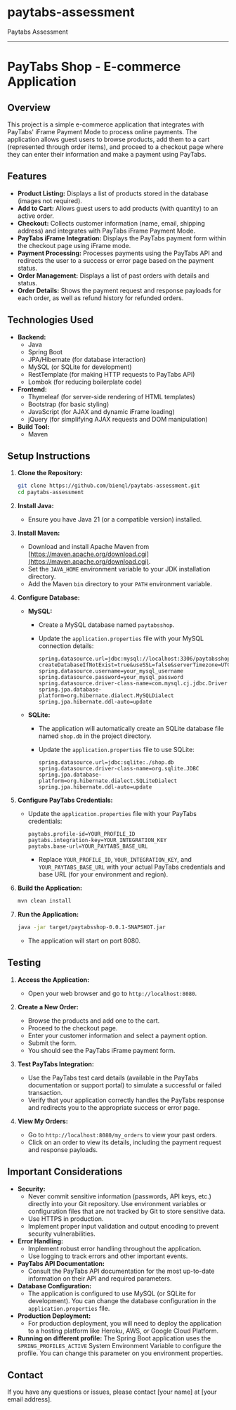 # paytabs-assessment
 Paytabs Assessment


----

# PayTabs Shop - E-commerce Application

## Overview

This project is a simple e-commerce application that integrates with PayTabs' iFrame Payment Mode to process online payments. The application allows guest users to browse products, add them to a cart (represented through order items), and proceed to a checkout page where they can enter their information and make a payment using PayTabs.

## Features

*   **Product Listing:** Displays a list of products stored in the database (images not required).
*   **Add to Cart:** Allows guest users to add products (with quantity) to an active order.
*   **Checkout:** Collects customer information (name, email, shipping address) and integrates with PayTabs iFrame Payment Mode.
*   **PayTabs iFrame Integration:** Displays the PayTabs payment form within the checkout page using iFrame mode.
*   **Payment Processing:** Processes payments using the PayTabs API and redirects the user to a success or error page based on the payment status.
*   **Order Management:** Displays a list of past orders with details and status.
*   **Order Details:** Shows the payment request and response payloads for each order, as well as refund history for refunded orders.

## Technologies Used

*   **Backend:**
    *   Java
    *   Spring Boot
    *   JPA/Hibernate (for database interaction)
    *   MySQL (or SQLite for development)
    *   RestTemplate (for making HTTP requests to PayTabs API)
    *   Lombok (for reducing boilerplate code)
*   **Frontend:**
    *   Thymeleaf (for server-side rendering of HTML templates)
    *   Bootstrap (for basic styling)
    *   JavaScript (for AJAX and dynamic iFrame loading)
    *   jQuery (for simplifying AJAX requests and DOM manipulation)
*   **Build Tool:**
    *   Maven

## Setup Instructions

1.  **Clone the Repository:**

    ```bash
    git clone https://github.com/bienql/paytabs-assessment.git
    cd paytabs-assessment
    ```

2.  **Install Java:**

    *   Ensure you have Java 21 (or a compatible version) installed.

3.  **Install Maven:**

    *   Download and install Apache Maven from [https://maven.apache.org/download.cgi](https://maven.apache.org/download.cgi).
    *   Set the `JAVA_HOME` environment variable to your JDK installation directory.
    *   Add the Maven `bin` directory to your `PATH` environment variable.

4.  **Configure Database:**

    *   **MySQL:**
        *   Create a MySQL database named `paytabsshop`.
        *   Update the `application.properties` file with your MySQL connection details:

            ```properties
            spring.datasource.url=jdbc:mysql://localhost:3306/paytabsshop?createDatabaseIfNotExist=true&useSSL=false&serverTimezone=UTC
            spring.datasource.username=your_mysql_username
            spring.datasource.password=your_mysql_password
            spring.datasource.driver-class-name=com.mysql.cj.jdbc.Driver
            spring.jpa.database-platform=org.hibernate.dialect.MySQLDialect
            spring.jpa.hibernate.ddl-auto=update
            ```

    *   **SQLite:**
        *   The application will automatically create an SQLite database file named `shop.db` in the project directory.
        *   Update the `application.properties` file to use SQLite:

            ```properties
            spring.datasource.url=jdbc:sqlite:./shop.db
            spring.datasource.driver-class-name=org.sqlite.JDBC
            spring.jpa.database-platform=org.hibernate.dialect.SQLiteDialect
            spring.jpa.hibernate.ddl-auto=update
            ```

5.  **Configure PayTabs Credentials:**

    *   Update the `application.properties` file with your PayTabs credentials:

        ```properties
        paytabs.profile-id=YOUR_PROFILE_ID
        paytabs.integration-key=YOUR_INTEGRATION_KEY
        paytabs.base-url=YOUR_PAYTABS_BASE_URL
        ```

        *   Replace `YOUR_PROFILE_ID`, `YOUR_INTEGRATION_KEY`, and `YOUR_PAYTABS_BASE_URL` with your actual PayTabs credentials and base URL (for your environment and region).

6.  **Build the Application:**

    ```bash
    mvn clean install
    ```

7.  **Run the Application:**

    ```bash
    java -jar target/paytabsshop-0.0.1-SNAPSHOT.jar
    ```

    *   The application will start on port 8080.

## Testing

1.  **Access the Application:**

    *   Open your web browser and go to `http://localhost:8080`.

2.  **Create a New Order:**

    *   Browse the products and add one to the cart.
    *   Proceed to the checkout page.
    *   Enter your customer information and select a payment option.
    *   Submit the form.
    *   You should see the PayTabs iFrame payment form.

3.  **Test PayTabs Integration:**

    *   Use the PayTabs test card details (available in the PayTabs documentation or support portal) to simulate a successful or failed transaction.
    *   Verify that your application correctly handles the PayTabs response and redirects you to the appropriate success or error page.

4.  **View My Orders:**

    *   Go to `http://localhost:8080/my_orders` to view your past orders.
    *   Click on an order to view its details, including the payment request and response payloads.

## Important Considerations

*   **Security:**
    *   Never commit sensitive information (passwords, API keys, etc.) directly into your Git repository. Use environment variables or configuration files that are not tracked by Git to store sensitive data.
    *   Use HTTPS in production.
    *   Implement proper input validation and output encoding to prevent security vulnerabilities.
*   **Error Handling:**
    *   Implement robust error handling throughout the application.
    *   Use logging to track errors and other important events.
*   **PayTabs API Documentation:**
    *   Consult the PayTabs API documentation for the most up-to-date information on their API and required parameters.
*   **Database Configuration:**
    *   The application is configured to use MySQL (or SQLite for development). You can change the database configuration in the `application.properties` file.
*   **Production Deployment:**
    *   For production deployment, you will need to deploy the application to a hosting platform like Heroku, AWS, or Google Cloud Platform.
* **Running on different profile:**
 The Spring Boot application uses the `SPRING_PROFILES_ACTIVE` System Environment Variable to configure the profile. You can change this parameter on you environment properties.

## Contact

If you have any questions or issues, please contact [your name] at [your email address].